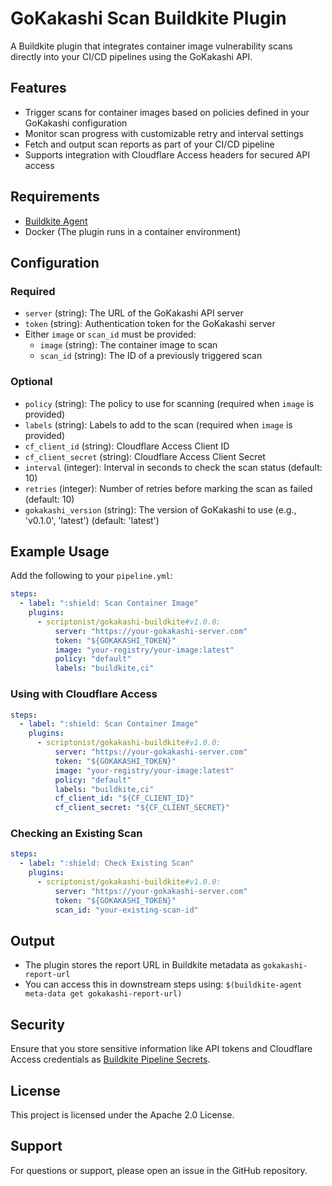 # GoKakashi Scan Buildkite Plugin

A Buildkite plugin that integrates container image vulnerability scans directly into your CI/CD pipelines using the GoKakashi API.

## Features

- Trigger scans for container images based on policies defined in your GoKakashi configuration
- Monitor scan progress with customizable retry and interval settings
- Fetch and output scan reports as part of your CI/CD pipeline
- Supports integration with Cloudflare Access headers for secured API access

## Requirements

- [Buildkite Agent](https://buildkite.com/docs/agent)
- Docker (The plugin runs in a container environment)

## Configuration

### Required

- `server` (string): The URL of the GoKakashi API server
- `token` (string): Authentication token for the GoKakashi server
- Either `image` or `scan_id` must be provided:
  - `image` (string): The container image to scan
  - `scan_id` (string): The ID of a previously triggered scan

### Optional

- `policy` (string): The policy to use for scanning (required when `image` is provided)
- `labels` (string): Labels to add to the scan (required when `image` is provided)
- `cf_client_id` (string): Cloudflare Access Client ID
- `cf_client_secret` (string): Cloudflare Access Client Secret
- `interval` (integer): Interval in seconds to check the scan status (default: 10)
- `retries` (integer): Number of retries before marking the scan as failed (default: 10)
- `gokakashi_version` (string): The version of GoKakashi to use (e.g., 'v0.1.0', 'latest') (default: 'latest')

## Example Usage

Add the following to your `pipeline.yml`:

```yaml
steps:
  - label: ":shield: Scan Container Image"
    plugins:
      - scriptonist/gokakashi-buildkite#v1.0.0:
          server: "https://your-gokakashi-server.com"
          token: "${GOKAKASHI_TOKEN}"
          image: "your-registry/your-image:latest"
          policy: "default"
          labels: "buildkite,ci"
```

### Using with Cloudflare Access

```yaml
steps:
  - label: ":shield: Scan Container Image"
    plugins:
      - scriptonist/gokakashi-buildkite#v1.0.0:
          server: "https://your-gokakashi-server.com"
          token: "${GOKAKASHI_TOKEN}"
          image: "your-registry/your-image:latest"
          policy: "default"
          labels: "buildkite,ci"
          cf_client_id: "${CF_CLIENT_ID}"
          cf_client_secret: "${CF_CLIENT_SECRET}"
```

### Checking an Existing Scan

```yaml
steps:
  - label: ":shield: Check Existing Scan"
    plugins:
      - scriptonist/gokakashi-buildkite#v1.0.0:
          server: "https://your-gokakashi-server.com"
          token: "${GOKAKASHI_TOKEN}"
          scan_id: "your-existing-scan-id"
```

## Output

- The plugin stores the report URL in Buildkite metadata as `gokakashi-report-url`
- You can access this in downstream steps using: `$(buildkite-agent meta-data get gokakashi-report-url)`

## Security

Ensure that you store sensitive information like API tokens and Cloudflare Access credentials as [Buildkite Pipeline Secrets](https://buildkite.com/docs/pipelines/secrets).

## License

This project is licensed under the Apache 2.0 License.

## Support

For questions or support, please open an issue in the GitHub repository.
